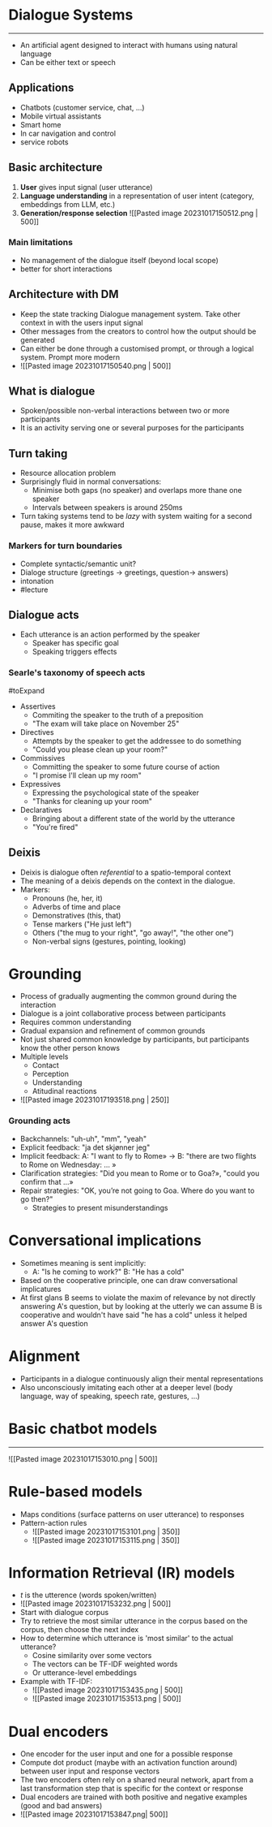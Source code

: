 
# Dialogue Systems
---

* An artificial agent designed to interact with humans using natural language
* Can be either text or speech

## Applications
* Chatbots (customer service, chat, ...)
* Mobile virtual assistants
* Smart home
* In car navigation and control
* service robots

## Basic architecture

1. **User** gives input signal (user utterance)
2. **Language understanding** in a representation of user intent (category, embeddings from LLM, etc.)
3. **Generation/response selection**
![[Pasted image 20231017150512.png | 500]]


### Main limitations
* No management of the dialogue itself (beyond local scope)
* better for short interactions

## Architecture with DM

* Keep the state tracking Dialogue management system. Take other context in with the users input signal
* Other messages from the creators to control how the output should be generated
* Can either be done through a customised prompt, or through a logical system. Prompt more modern
* ![[Pasted image 20231017150540.png | 500]]

## What is dialogue
* Spoken/possible non-verbal interactions between two or more participants
* It is an activity serving one or several purposes for the participants

## Turn taking
* Resource allocation problem
* Surprisingly fluid in normal conversations:
	* Minimise both gaps (no speaker) and overlaps more thane one speaker
	* Intervals between speakers is around 250ms
* Turn taking systems tend to be _lazy_ with system waiting for a second pause, makes it more awkward

### Markers for turn boundaries
* Complete syntactic/semantic unit?
* Dialoge structure (greetings -> greetings, question-> answers)
* intonation
* #lecture 

## Dialogue acts
* Each utterance  is an action performed by the speaker
	* Speaker has specific goal
	* Speaking triggers effects

### Searle's taxonomy of speech acts
#toExpand 
* Assertives
	* Commiting the speaker to the truth of a preposition
	* "The exam will take place on November 25"
* Directives
	* Attempts by the speaker to get the addressee to do something
	* "Could you please clean up your room?"
* Commissives
	* Committing the speaker to some future course of action
	* "I promise I'll clean up my room"
* Expressives
	* Expressing the psychological state of the speaker
	* "Thanks for cleaning up your room"
* Declaratives
	* Bringing about a different state of the world by the utterance
	* "You're fired"

## Deixis
* Deixis is dialogue often *referential* to a spatio-temporal context
* The meaning of a deixis depends on the context in the dialogue. 
* Markers:
	* Pronouns (he, her, it)
	* Adverbs of time and place
	* Demonstratives (this, that)
	* Tense markers ("He just left")
	* Others ("the mug to your right", "go away!", "the other one")
	* Non-verbal signs (gestures, pointing, looking)

# Grounding
* Process of gradually augmenting the common ground during the interaction
* Dialogue is a joint collaborative process between participants
* Requires common understanding
* Gradual expansion and refinement of common grounds
* Not just shared common knowledge by participants, but participants know the other person knows
*  Multiple levels
	* Contact
	* Perception
	* Understanding
	* Atitudinal reactions
* ![[Pasted image 20231017193518.png | 250]]

### Grounding acts
* Backchannels: "uh-uh", "mm", "yeah"
* Explicit feedback: "ja det skjønner jeg"
* Implicit feedback: A: "I want to fly to Rome» → B: "there are two flights to Rome on Wednesday: ... »
* Clarification strategies: "Did you mean to Rome or to Goa?», "could you confirm that ...»
* Repair strategies: "OK, you’re not going to Goa. Where do you want to go then?"
	* Strategies to present misunderstandings

# Conversational implications
* Sometimes meaning is sent implicitly:
	* A: "Is he coming to work?" B: "He has a cold"
* Based on the cooperative principle, one can draw conversational implicatures
* At first glans B seems to violate the maxim of relevance by not directly answering A's question, but by looking at the utterly we can assume B is cooperative and wouldn't have said "he has a cold" unless it helped answer A's question

# Alignment
* Participants in a dialogue continuously align their mental representations
* Also unconsciously imitating each other at a deeper level (body language, way of speaking, speech rate, gestures, ...)


# Basic chatbot models
---
![[Pasted image 20231017153010.png | 500]]


# Rule-based models
* Maps conditions (surface patterns on user utterance) to responses
* Pattern-action rules
	* ![[Pasted image 20231017153101.png | 350]]
	* ![[Pasted image 20231017153115.png | 350]]


# Information Retrieval (IR) models
* $t$ is the utterence (words spoken/written)
* ![[Pasted image 20231017153232.png | 500]]
* Start with dialogue corpus
* Try to retrieve the most similar utterance in the corpus based on the corpus, then choose the next index
* How to determine which utterance is 'most similar' to the actual utterance?
	* Cosine similarity over some vectors 
	 * The vectors can be TF-IDF weighted words 
	 * Or utterance-level embeddings
* Example with TF-IDF:
	* ![[Pasted image 20231017153435.png | 500]]
	* ![[Pasted image 20231017153513.png | 500]]


# Dual encoders

* One encoder for the user input and one for a possible response
* Compute dot product (maybe with an activation function around) between user input and response vectors
* The two encoders often rely on a shared neural network, apart from a last transformation step that is specific for the context or response
* Dual encoders are trained with both positive and negative examples (good and bad answers)
* ![[Pasted image 20231017153847.png| 500]]



